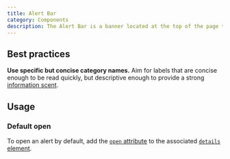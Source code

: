 ```yaml
---
title: Alert Bar
category: Components
description: The Alert Bar is a banner located at the top of the page that categorizes alerts, enabling users to explore details or dismiss them as needed.
---
```


<!--twig
{% embed "@tc/includes/example.twig" with {full_screen: true} %}
{% block content %}
<tcds-alert-bar>
  <details slot="alert">
    <summary>Severe weather notices</summary>
    <div>
      <p>
        <span class="font-weight-bold">Harris County</span>: Tropical storm watch remains in effect. Locations have modified hours. <a href="#">Learn more</a>
      </p>
    </div>
  </details>

  <details slot="alert">
    <summary>Scheduling</summary>
    <div>
      <p>
        Video visit appointments available 7 days a week from 9:00am to 11:00pm. <a href="#">Learn more</a>
      </p>
    </div>
  </details>

  <details slot="alert">
    <summary>COVID-19 Updates</summary>
    <div>
      <p>
        Get the latest on vaccine information, in-person appointments, video visits and more. <a href="#">Learn more</a>
      </p>
    </div>
  </details>
</tcds-alert-bar>
{% endblock %}
{% endembed %}
twig-->

## Best practices
**Use specific but concise category names.** Aim for labels that are concise enough to be read quickly, but descriptive enough to provide a strong [information scent](https://www.nngroup.com/divs/information-scent/ "Information Scent - Nielsen Norman Group").

## Usage
### Default open
To open an alert by default, add the [`open` attribute](https://developer.mozilla.org/en-US/docs/Web/HTML/Element/details#attr-open) to the associated [`details` element](https://developer.mozilla.org/en-US/docs/Web/HTML/Element/details).

<!--twig
{% embed "@tc/includes/example.twig" with {
  full_screen: true,
  line_highlight: "2",
} %}
{% block content %}
<tcds-alert-bar>
  <details slot="alert" open>
    <summary>Severe weather notices</summary>
    <div>
      <p>
        <span class="font-weight-bold">Harris County</span>: Tropical storm watch remains in effect. Locations have modified hours. <a href="#">Learn more</a>
      </p>
    </div>
  </details>

  <details slot="alert">
    <summary>Scheduling</summary>
    <div>
      <p>
        Video visit appointments available 7 days a week from 9:00am to 11:00pm. <a href="#">Learn more</a>
      </p>
    </div>
  </details>

  <details slot="alert">
    <summary>COVID-19 Updates</summary>
    <div>
      <p>
        Get the latest on vaccine information, in-person appointments, video visits and more. <a href="#">Learn more</a>
      </p>
    </div>
  </details>
</tcds-alert-bar>
{% endblock %}
{% endembed %}
twig-->